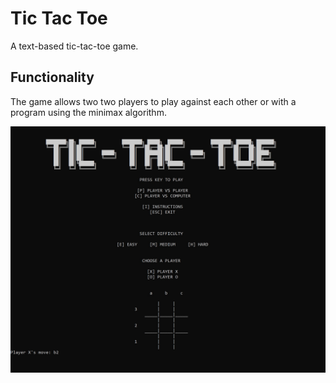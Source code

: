 # Tic Tac Toe
A text-based tic-tac-toe game.

## Functionality
The game allows two two players to play against each other or with a program using the minimax algorithm.

![Game Screen](images/game-screen.jpg)
